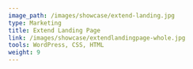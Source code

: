 ```yaml
---
image_path: /images/showcase/extend-landing.jpg
type: Marketing
title: Extend Landing Page
link: /images/showcase/extendlandingpage-whole.jpg
tools: WordPress, CSS, HTML
weight: 9
---
```

